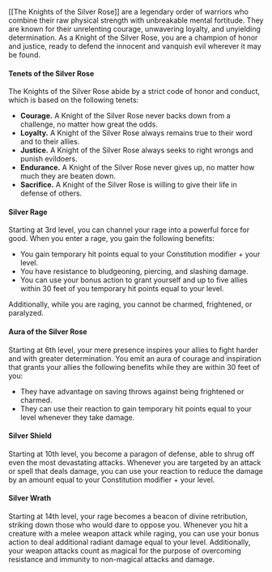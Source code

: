 
[[The Knights of the Silver Rose]] are a legendary order of warriors who combine their raw physical strength with unbreakable mental fortitude. They are known for their unrelenting courage, unwavering loyalty, and unyielding determination. As a Knight of the Silver Rose, you are a champion of honor and justice, ready to defend the innocent and vanquish evil wherever it may be found.

#### Tenets of the Silver Rose

The Knights of the Silver Rose abide by a strict code of honor and conduct, which is based on the following tenets:

-   **Courage.** A Knight of the Silver Rose never backs down from a challenge, no matter how great the odds.
-   **Loyalty.** A Knight of the Silver Rose always remains true to their word and to their allies.
-   **Justice.** A Knight of the Silver Rose always seeks to right wrongs and punish evildoers.
-   **Endurance.** A Knight of the Silver Rose never gives up, no matter how much they are beaten down.
-   **Sacrifice.** A Knight of the Silver Rose is willing to give their life in defense of others.

#### Silver Rage

Starting at 3rd level, you can channel your rage into a powerful force for good. When you enter a rage, you gain the following benefits:

-   You gain temporary hit points equal to your Constitution modifier + your level.
-   You have resistance to bludgeoning, piercing, and slashing damage.
-   You can use your bonus action to grant yourself and up to five allies within 30 feet of you temporary hit points equal to your level.

Additionally, while you are raging, you cannot be charmed, frightened, or paralyzed.

#### Aura of the Silver Rose

Starting at 6th level, your mere presence inspires your allies to fight harder and with greater determination. You emit an aura of courage and inspiration that grants your allies the following benefits while they are within 30 feet of you:

-   They have advantage on saving throws against being frightened or charmed.
-   They can use their reaction to gain temporary hit points equal to your level whenever they take damage.

#### Silver Shield

Starting at 10th level, you become a paragon of defense, able to shrug off even the most devastating attacks. Whenever you are targeted by an attack or spell that deals damage, you can use your reaction to reduce the damage by an amount equal to your Constitution modifier + your level.

#### Silver Wrath

Starting at 14th level, your rage becomes a beacon of divine retribution, striking down those who would dare to oppose you. Whenever you hit a creature with a melee weapon attack while raging, you can use your bonus action to deal additional radiant damage equal to your level. Additionally, your weapon attacks count as magical for the purpose of overcoming resistance and immunity to non-magical attacks and damage.